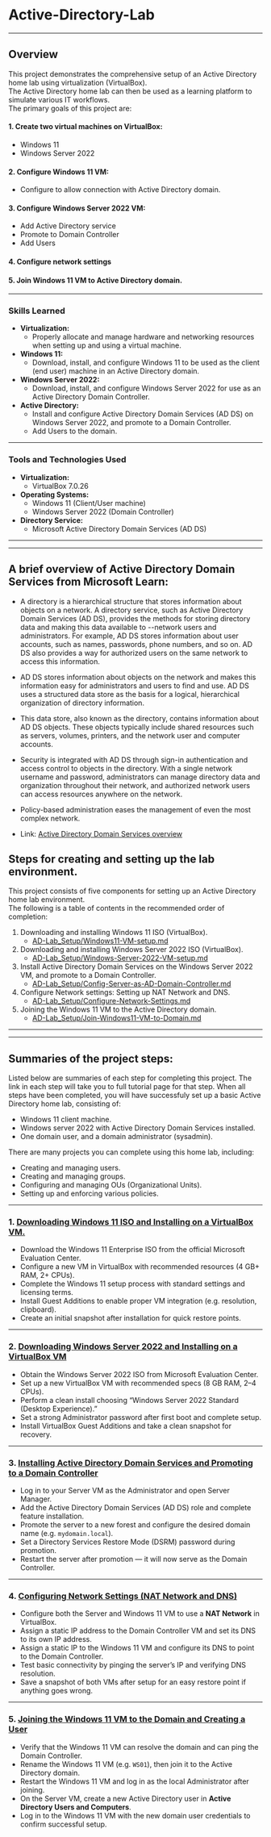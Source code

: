 # Active-Directory-Lab

---

## Overview

This project demonstrates the comprehensive setup of an Active Directory home lab using virtualization (VirtualBox).  
The Active Directory home lab can then be used as a learning platform to simulate various IT workflows.  
The primary goals of this project are:

#### 1. Create two virtual machines on VirtualBox:
  - Windows 11
  - Windows Server 2022
#### 2. Configure Windows 11 VM:
  - Configure to allow connection with Active Directory domain.
#### 3. Configure Windows Server 2022 VM:
  - Add Active Directory service
  - Promote to Domain Controller
  - Add Users
#### 4. Configure network settings
#### 5. Join Windows 11 VM to Active Directory domain.

---

### Skills Learned

- **Virtualization:**
  - Properly allocate and manage hardware and networking resources when setting up and using a virtual machine.
- **Windows 11:**
  - Download, install, and configure Windows 11 to be used as the client (end user) machine in an Active Directory domain.
- **Windows Server 2022:**
  - Download, install, and configure Windows Server 2022 for use as an Active Directory Domain Controller.
- **Active Directory:**
  - Install and configure Active Directory Domain Services (AD DS) on Windows Server 2022, and promote to a Domain Controller.
  - Add Users to the domain.

---

### Tools and Technologies Used

- **Virtualization:**
  - VirtualBox 7.0.26
- **Operating Systems:**
   - Windows 11 (Client/User machine)  
   - Windows Server 2022 (Domain Controller)
- **Directory Service:**
  - Microsoft Active Directory Domain Services (AD DS)

---
---  

## A brief overview of Active Directory Domain Services from  Microsoft Learn:  

- A directory is a hierarchical structure that stores information about objects on a network. A directory service, such as Active Directory Domain Services (AD DS), provides the methods for storing directory data and making this data available to --network users and administrators. For example, AD DS stores information about user accounts, such as names, passwords, phone numbers, and so on. AD DS also provides a way for authorized users on the same network to access this information.

- AD DS stores information about objects on the network and makes this information easy for administrators and users to find and use. AD DS uses a structured data store as the basis for a logical, hierarchical organization of directory information.

- This data store, also known as the directory, contains information about AD DS objects. These objects typically include shared resources such as servers, volumes, printers, and the network user and computer accounts.

- Security is integrated with AD DS through sign-in authentication and access control to objects in the directory. With a single network username and password, administrators can manage directory data and organization throughout their network, and authorized network users can access resources anywhere on the network.
- Policy-based administration eases the management of even the most complex network.
- Link: [Active Directory Domain Services overview](https://learn.microsoft.com/en-us/windows-server/identity/ad-ds/get-started/virtual-dc/active-directory-domain-services-overview)

## Steps for creating and setting up the lab environment.  

This project consists of five components for setting up an Active Directory home lab environment.  
The following is a table of contents in the recommended order of completion:  

1. Downloading and installing Windows 11 ISO (VirtualBox).
   - [AD-Lab_Setup/Windows11-VM-setup.md](https://github.com/KevinHobart/Active-Directory-Lab/blob/main/AD-Lab_Setup/Windows11-VM-setup.md)
2. Downloading and installing Windows Server 2022 ISO (VirtualBox).
   - [AD-Lab_Setup/Windows-Server-2022-VM-setup.md](https://github.com/KevinHobart/Active-Directory-Lab/blob/main/AD-Lab_Setup/Windows-Server-2022-VM-setup.md)
3. Install Active Directory Domain Services on the Windows Server 2022 VM, and promote to a Domain Controller.
   - [AD-Lab_Setup/Config-Server-as-AD-Domain-Controller.md](https://github.com/KevinHobart/Active-Directory-Lab/blob/main/AD-Lab_Setup/Config-Server-as-AD-Domain-Controller.md)
4. Configure Network settings: Setting up NAT Network and DNS.
   - [AD-Lab_Setup/Configure-Network-Settings.md](https://github.com/KevinHobart/Active-Directory-Lab/blob/main/AD-Lab_Setup/Configure-Network-Settings.md)
5. Joining the Windows 11 VM to the Active Directory domain.
   - [AD-Lab_Setup/Join-Windows11-VM-to-Domain.md](https://github.com/KevinHobart/Active-Directory-Lab/blob/main/AD-Lab_Setup/Join-Windows11-VM-to-Domain.md)

---
---

## Summaries of the project steps:
Listed below are summaries of each step for completing this project.  The link in each step will take you to full tutorial page for that step.  When all steps have been completed, you will have successfuly set up a basic Active Directory home lab, consisting of:  
 - Windows 11 client machine.
 - Windows server 2022 with Active Directory Domain Services installed.
 - One domain user, and a domain administrator (sysadmin).
     
There are many projects you can complete using this home lab, including: 
 - Creating and managing users.
 - Creating and managing groups.
 - Configuring and managing OUs (Organizational Units).
 - Setting up and enforcing various policies.  

---

### 1. [Downloading Windows 11 ISO and Installing on a VirtualBox VM.](https://github.com/KevinHobart/Active-Directory-Lab/blob/main/AD-Lab_Setup/Windows11-VM-setup.md)

- Download the Windows 11 Enterprise ISO from the official Microsoft Evaluation Center.  
- Configure a new VM in VirtualBox with recommended resources (4 GB+ RAM, 2+ CPUs).  
- Complete the Windows 11 setup process with standard settings and licensing terms.  
- Install Guest Additions to enable proper VM integration (e.g. resolution, clipboard).  
- Create an initial snapshot after installation for quick restore points.

---

### 2. [Downloading Windows Server 2022 and Installing on a VirtualBox VM](https://github.com/KevinHobart/Active-Directory-Lab/blob/main/AD-Lab_Setup/Windows-Server-2022-VM-setup.md)

- Obtain the Windows Server 2022 ISO from Microsoft Evaluation Center.  
- Set up a new VirtualBox VM with recommended specs (8 GB RAM, 2–4 CPUs).  
- Perform a clean install choosing “Windows Server 2022 Standard (Desktop Experience).”  
- Set a strong Administrator password after first boot and complete setup.  
- Install VirtualBox Guest Additions and take a clean snapshot for recovery.

---

### 3. [Installing Active Directory Domain Services and Promoting to a Domain Controller](https://github.com/KevinHobart/Active-Directory-Lab/blob/main/AD-Lab_Setup/Config-Server-as-AD-Domain-Controller.md)

- Log in to your Server VM as the Administrator and open Server Manager.  
- Add the Active Directory Domain Services (AD DS) role and complete feature installation.  
- Promote the server to a new forest and configure the desired domain name (e.g. `mydomain.local`).  
- Set a Directory Services Restore Mode (DSRM) password during promotion.  
- Restart the server after promotion — it will now serve as the Domain Controller.

---

### 4. [Configuring Network Settings (NAT Network and DNS)](https://github.com/KevinHobart/Active-Directory-Lab/blob/main/AD-Lab_Setup/Configure-Network-Settings.md)

- Configure both the Server and Windows 11 VM to use a **NAT Network** in VirtualBox.  
- Assign a static IP address to the Domain Controller VM and set its DNS to its own IP address.  
- Assign a static IP to the Windows 11 VM and configure its DNS to point to the Domain Controller.  
- Test basic connectivity by pinging the server’s IP and verifying DNS resolution.  
- Save a snapshot of both VMs after setup for an easy restore point if anything goes wrong.

---

### 5. [Joining the Windows 11 VM to the Domain and Creating a User](https://github.com/KevinHobart/Active-Directory-Lab/blob/main/AD-Lab_Setup/Join-Windows11-VM-to-Domain.md)

- Verify that the Windows 11 VM can resolve the domain and can ping the Domain Controller.  
- Rename the Windows 11 VM (e.g. `WS01`), then join it to the Active Directory domain.  
- Restart the Windows 11 VM and log in as the local Administrator after joining.  
- On the Server VM, create a new Active Directory user in **Active Directory Users and Computers**.  
- Log in to the Windows 11 VM with the new domain user credentials to confirm successful setup.








